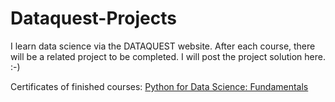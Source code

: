 # Dataquest-Projects
I learn data science via the DATAQUEST website. After each course, there will be a related project to be completed. I will post the project solution here. :-)

Certificates of finished courses:
[Python for Data Science: Fundamentals](https://app.dataquest.io/view_cert/F2OA6H67BBW85RQGUEEC/)
